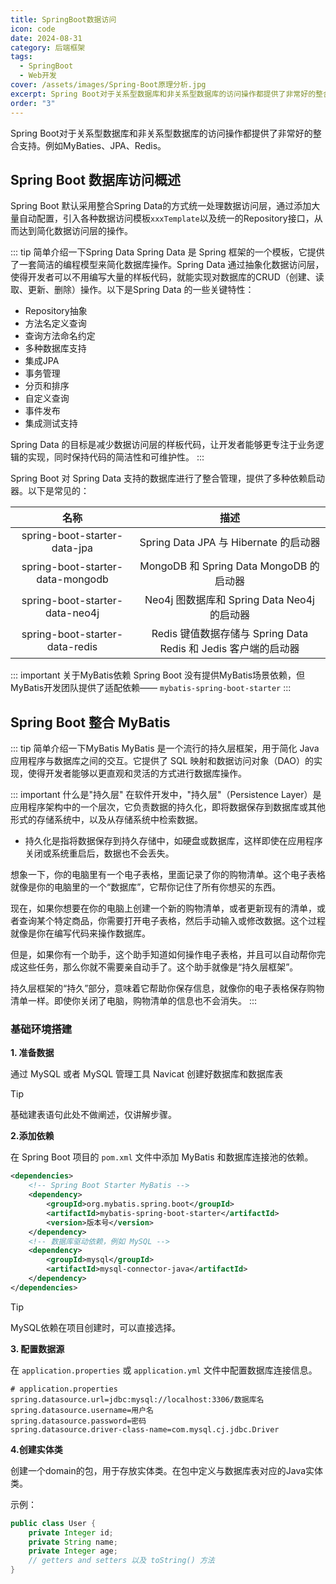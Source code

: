 ```yaml
---
title: SpringBoot数据访问
icon: code
date: 2024-08-31
category: 后端框架
tags:
  - SpringBoot
  - Web开发
cover: /assets/images/Spring-Boot原理分析.jpg
excerpt: Spring Boot对于关系型数据库和非关系型数据库的访问操作都提供了非常好的整合支持，Spring Boot整合了Spring的Spring Data用于简化数据库访问。
order: "3"
---
```

Spring Boot对于关系型数据库和非关系型数据库的访问操作都提供了非常好的整合支持。例如MyBaties、JPA、Redis。

## Spring Boot 数据库访问概述

Spring Boot 默认采用整合Spring Data的方式统一处理数据访问层，通过添加大量自动配置，引入各种数据访问模板`xxxTemplate`以及统一的Repository接口，从而达到简化数据访问层的操作。

::: tip 简单介绍一下Spring Data
Spring Data 是 Spring 框架的一个模板，它提供了一套简洁的编程模型来简化数据库操作。Spring Data 通过抽象化数据访问层，使得开发者可以不用编写大量的样板代码，就能实现对数据库的CRUD（创建、读取、更新、删除）操作。以下是Spring Data 的一些关键特性：

- Repository抽象
- 方法名定义查询
- 查询方法命名约定
- 多种数据库支持
- 集成JPA
- 事务管理
- 分页和排序
- 自定义查询
- 事件发布
- 集成测试支持

Spring Data 的目标是减少数据访问层的样板代码，让开发者能够更专注于业务逻辑的实现，同时保持代码的简洁性和可维护性。
:::

Spring Boot 对 Spring Data 支持的数据库进行了整合管理，提供了多种依赖启动器。以下是常见的：

|                名称                |                       描述                        |
| :------------------------------: | :---------------------------------------------: |
|   spring-boot-starter-data-jpa   |        Spring Data JPA 与 Hibernate 的启动器         |
| spring-boot-starter-data-mongodb |       MongoDB 和 Spring Data MongoDB 的启动器        |
|  spring-boot-starter-data-neo4j  |       Neo4j 图数据库和 Spring Data Neo4j 的启动器        |
|  spring-boot-starter-data-redis  | Redis 键值数据存储与 Spring Data Redis 和 Jedis 客户端的启动器 |

::: important 关于MyBatis依赖
Spring Boot 没有提供MyBatis场景依赖，但MyBatis开发团队提供了适配依赖—— `mybatis-spring-boot-starter`
:::

## Spring Boot 整合 MyBatis

::: tip 简单介绍一下MyBatis
MyBatis 是一个流行的持久层框架，用于简化 Java 应用程序与数据库之间的交互。它提供了 SQL 映射和数据访问对象（DAO）的实现，使得开发者能够以更直观和灵活的方式进行数据库操作。

::: important 什么是"持久层"
在软件开发中，"持久层"（Persistence Layer）是应用程序架构中的一个层次，它负责数据的持久化，即将数据保存到数据库或其他形式的存储系统中，以及从存储系统中检索数据。

- 持久化是指将数据保存到持久存储中，如硬盘或数据库，这样即使在应用程序关闭或系统重启后，数据也不会丢失。

想象一下，你的电脑里有一个电子表格，里面记录了你的购物清单。这个电子表格就像是你的电脑里的一个“数据库”，它帮你记住了所有你想买的东西。

现在，如果你想要在你的电脑上创建一个新的购物清单，或者更新现有的清单，或者查询某个特定商品，你需要打开电子表格，然后手动输入或修改数据。这个过程就像是你在编写代码来操作数据库。

但是，如果你有一个助手，这个助手知道如何操作电子表格，并且可以自动帮你完成这些任务，那么你就不需要亲自动手了。这个助手就像是“持久层框架”。

持久层框架的“持久”部分，意味着它帮助你保存信息，就像你的电子表格保存购物清单一样。即使你关闭了电脑，购物清单的信息也不会消失。
:::

### 基础环境搭建

**1. 准备数据**

通过 MySQL 或者 MySQL 管理工具 Navicat 创建好数据库和数据库表

> [!tip]
> 基础建表语句此处不做阐述，仅讲解步骤。

**2.添加依赖**

在 Spring Boot 项目的 `pom.xml` 文件中添加 MyBatis 和数据库连接池的依赖。

```xml
<dependencies>
    <!-- Spring Boot Starter MyBatis -->
    <dependency>
        <groupId>org.mybatis.spring.boot</groupId>
        <artifactId>mybatis-spring-boot-starter</artifactId>
        <version>版本号</version>
    </dependency>
    <!-- 数据库驱动依赖，例如 MySQL -->
    <dependency>
        <groupId>mysql</groupId>
        <artifactId>mysql-connector-java</artifactId>
    </dependency>
</dependencies>
```

>[!tip]
>MySQL依赖在项目创建时，可以直接选择。

**3. 配置数据源**

在 `application.properties` 或 `application.yml` 文件中配置数据库连接信息。

```properties
# application.properties
spring.datasource.url=jdbc:mysql://localhost:3306/数据库名
spring.datasource.username=用户名
spring.datasource.password=密码
spring.datasource.driver-class-name=com.mysql.cj.jdbc.Driver
```

**4.创建实体类**

创建一个domain的包，用于存放实体类。在包中定义与数据库表对应的Java实体类。

示例：

```java
public class User {
    private Integer id;
    private String name;
    private Integer age;
    // getters and setters 以及 toString() 方法
}
```

